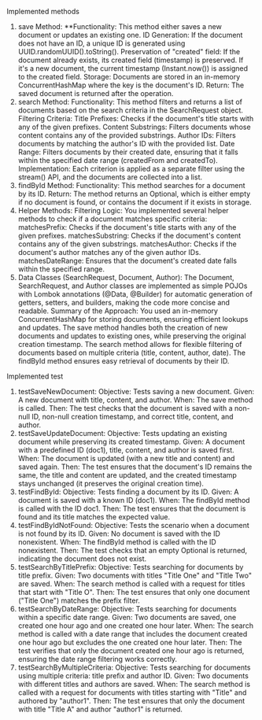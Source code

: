 Implemented methods

1. save Method:
**Functionality: This method either saves a new document or updates an existing one.
ID Generation: If the document does not have an ID, a unique ID is generated using UUID.randomUUID().toString().
Preservation of "created" field: If the document already exists, its created field (timestamp) is preserved. If it's a new document, the current timestamp (Instant.now()) is assigned to the created field.
Storage: Documents are stored in an in-memory ConcurrentHashMap where the key is the document's ID.
Return: The saved document is returned after the operation.
2. search Method:
Functionality: This method filters and returns a list of documents based on the search criteria in the SearchRequest object.
Filtering Criteria:
Title Prefixes: Checks if the document's title starts with any of the given prefixes.
Content Substrings: Filters documents whose content contains any of the provided substrings.
Author IDs: Filters documents by matching the author's ID with the provided list.
Date Range: Filters documents by their created date, ensuring that it falls within the specified date range (createdFrom and createdTo).
Implementation: Each criterion is applied as a separate filter using the stream() API, and the documents are collected into a list.
3. findById Method:
Functionality: This method searches for a document by its ID.
Return: The method returns an Optional<Document>, which is either empty if no document is found, or contains the document if it exists in storage.
4. Helper Methods:
Filtering Logic: You implemented several helper methods to check if a document matches specific criteria:
matchesPrefix: Checks if the document's title starts with any of the given prefixes.
matchesSubstring: Checks if the document's content contains any of the given substrings.
matchesAuthor: Checks if the document's author matches any of the given author IDs.
matchesDateRange: Ensures that the document's created date falls within the specified range.
5. Data Classes (SearchRequest, Document, Author):
The Document, SearchRequest, and Author classes are implemented as simple POJOs with Lombok annotations (@Data, @Builder) for automatic generation of getters, setters, and builders, making the code more concise and readable.
Summary of the Approach:
You used an in-memory ConcurrentHashMap for storing documents, ensuring efficient lookups and updates.
The save method handles both the creation of new documents and updates to existing ones, while preserving the original creation timestamp.
The search method allows for flexible filtering of documents based on multiple criteria (title, content, author, date).
The findById method ensures easy retrieval of documents by their ID.


Implemented test

1. testSaveNewDocument:
Objective: Tests saving a new document.
Given: A new document with title, content, and author.
When: The save method is called.
Then: The test checks that the document is saved with a non-null ID, non-null creation timestamp, and correct title, content, and author.
2. testSaveUpdateDocument:
Objective: Tests updating an existing document while preserving its created timestamp.
Given: A document with a predefined ID (doc1), title, content, and author is saved first.
When: The document is updated (with a new title and content) and saved again.
Then: The test ensures that the document's ID remains the same, the title and content are updated, and the created timestamp stays unchanged (it preserves the original creation time).
3. testFindById:
Objective: Tests finding a document by its ID.
Given: A document is saved with a known ID (doc1).
When: The findById method is called with the ID doc1.
Then: The test ensures that the document is found and its title matches the expected value.
4. testFindByIdNotFound:
Objective: Tests the scenario when a document is not found by its ID.
Given: No document is saved with the ID nonexistent.
When: The findById method is called with the ID nonexistent.
Then: The test checks that an empty Optional is returned, indicating the document does not exist.
5. testSearchByTitlePrefix:
Objective: Tests searching for documents by title prefix.
Given: Two documents with titles "Title One" and "Title Two" are saved.
When: The search method is called with a request for titles that start with "Title O".
Then: The test ensures that only one document ("Title One") matches the prefix filter.
6. testSearchByDateRange:
Objective: Tests searching for documents within a specific date range.
Given: Two documents are saved, one created one hour ago and one created one hour later.
When: The search method is called with a date range that includes the document created one hour ago but excludes the one created one hour later.
Then: The test verifies that only the document created one hour ago is returned, ensuring the date range filtering works correctly.
7. testSearchByMultipleCriteria:
Objective: Tests searching for documents using multiple criteria: title prefix and author ID.
Given: Two documents with different titles and authors are saved.
When: The search method is called with a request for documents with titles starting with "Title" and authored by "author1".
Then: The test ensures that only the document with title "Title A" and author "author1" is returned.

